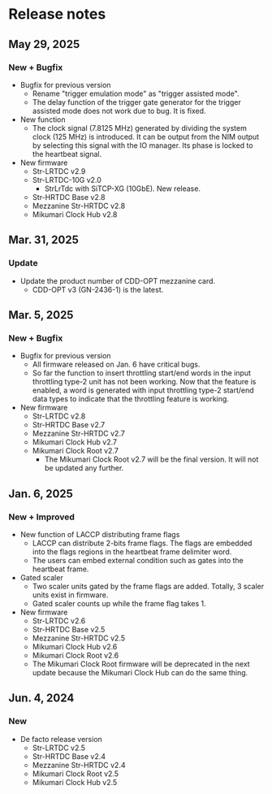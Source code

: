# Release notes

## May 29, 2025

### New + Bugfix

- Bugfix for previous version
    - Rename "trigger emulation mode" as "trigger assisted mode".
    - The delay function of the trigger gate generator for the trigger assisted mode does not work due to bug. It is fixed.
- New function
    - The clock signal (7.8125 MHz) generated by dividing the system clock (125 MHz) is introduced. It can be output from the NIM output by selecting this signal with the IO manager. Its phase is locked to the heartbeat signal.
- New firmware
    - Str-LRTDC v2.9
    - Str-LRTDC-10G v2.0
        - StrLrTdc with SiTCP-XG (10GbE). New release.
    - Str-HRTDC Base v2.8
    - Mezzanine Str-HRTDC v2.8
    - Mikumari Clock Hub v2.8

## Mar. 31, 2025

### Update

- Update the product number of CDD-OPT mezzanine card.
    - CDD-OPT v3 (GN-2436-1) is the latest.

## Mar. 5, 2025

### New + Bugfix

- Bugfix for previous version
    - All firmware released on Jan. 6 have critical bugs.
    - So far the function to insert throttling start/end words in the input throttling type-2 unit has not been working. Now that the feature is enabled, a word is generated with input throttling type-2 start/end data types to indicate that the throttling feature is working.
- New firmware
    - Str-LRTDC v2.8
    - Str-HRTDC Base v2.7
    - Mezzanine Str-HRTDC v2.7
    - Mikumari Clock Hub v2.7
    - Mikumari Clock Root v2.7
        - The Mikumari Clock Root v2.7 will be the final version. It will not be updated any further.

## Jan. 6, 2025

### New + Improved

- New function of LACCP distributing frame flags
    - LACCP can distribute 2-bits frame flags. The flags are embedded into the flags regions in the heartbeat frame delimiter word.
    - The users can embed external condition such as gates into the heartbeat frame.
- Gated scaler
    - Two scaler units gated by the frame flags are added. Totally, 3 scaler units exist in firmware.
    - Gated scaler counts up while the frame flag takes 1.
- New firmware
    - Str-LRTDC v2.6
    - Str-HRTDC Base v2.5
    - Mezzanine Str-HRTDC v2.5
    - Mikumari Clock Hub v2.6
    - Mikumari Clock Root v2.6
    - The Mikumari Clock Root firmware will be deprecated in the next update because the Mikumari Clock Hub can do the same thing.

## Jun. 4, 2024

### New

- De facto release version
    - Str-LRTDC v2.5
    - Str-HRTDC Base v2.4
    - Mezzanine Str-HRTDC v2.4
    - Mikumari Clock Root v2.5
    - Mikumari Clock Hub v2.5
